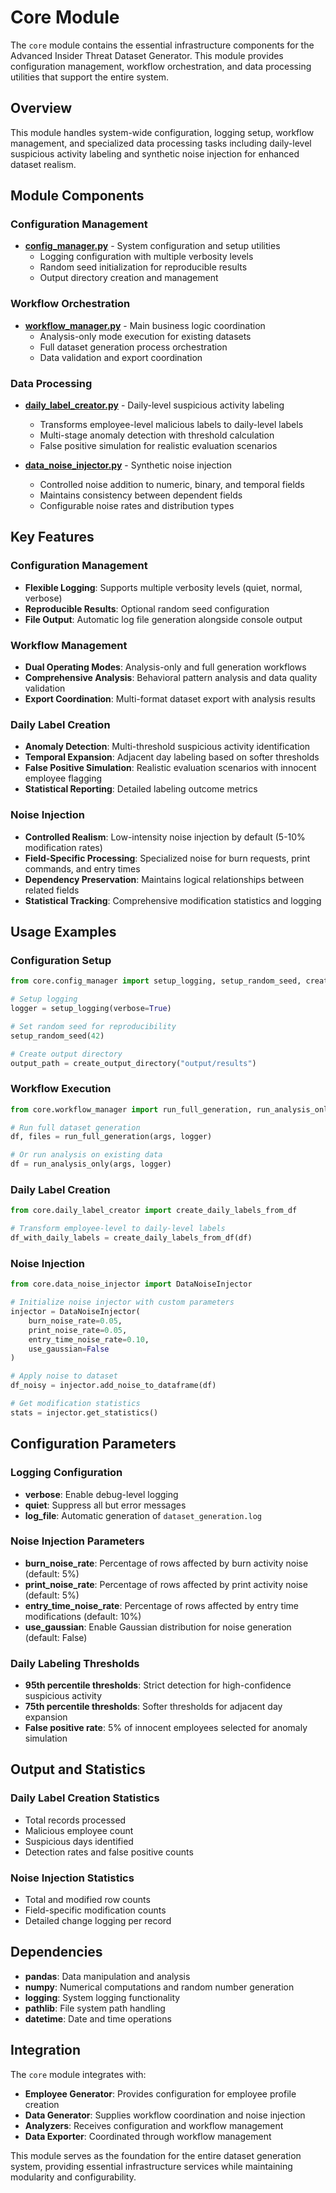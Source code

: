 # Core Module

The `core` module contains the essential infrastructure components for the Advanced Insider Threat Dataset Generator. This module provides configuration management, workflow orchestration, and data processing utilities that support the entire system.

## Overview

This module handles system-wide configuration, logging setup, workflow management, and specialized data processing tasks including daily-level suspicious activity labeling and synthetic noise injection for enhanced dataset realism.

## Module Components

### Configuration Management
- **[config_manager.py](./config_manager.py)** - System configuration and setup utilities
  - Logging configuration with multiple verbosity levels
  - Random seed initialization for reproducible results
  - Output directory creation and management

### Workflow Orchestration
- **[workflow_manager.py](./workflow_manager.py)** - Main business logic coordination
  - Analysis-only mode execution for existing datasets
  - Full dataset generation process orchestration
  - Data validation and export coordination

### Data Processing
- **[daily_label_creator.py](./daily_label_creator.py)** - Daily-level suspicious activity labeling
  - Transforms employee-level malicious labels to daily-level labels
  - Multi-stage anomaly detection with threshold calculation
  - False positive simulation for realistic evaluation scenarios

- **[data_noise_injector.py](./date_noise_injector.py)** - Synthetic noise injection
  - Controlled noise addition to numeric, binary, and temporal fields
  - Maintains consistency between dependent fields
  - Configurable noise rates and distribution types

## Key Features

### Configuration Management
- **Flexible Logging**: Supports multiple verbosity levels (quiet, normal, verbose)
- **Reproducible Results**: Optional random seed configuration
- **File Output**: Automatic log file generation alongside console output

### Workflow Management
- **Dual Operating Modes**: Analysis-only and full generation workflows
- **Comprehensive Analysis**: Behavioral pattern analysis and data quality validation
- **Export Coordination**: Multi-format dataset export with analysis results

### Daily Label Creation
- **Anomaly Detection**: Multi-threshold suspicious activity identification
- **Temporal Expansion**: Adjacent day labeling based on softer thresholds
- **False Positive Simulation**: Realistic evaluation scenarios with innocent employee flagging
- **Statistical Reporting**: Detailed labeling outcome metrics

### Noise Injection
- **Controlled Realism**: Low-intensity noise injection by default (5-10% modification rates)
- **Field-Specific Processing**: Specialized noise for burn requests, print commands, and entry times
- **Dependency Preservation**: Maintains logical relationships between related fields
- **Statistical Tracking**: Comprehensive modification statistics and logging

## Usage Examples

### Configuration Setup
```python
from core.config_manager import setup_logging, setup_random_seed, create_output_directory

# Setup logging
logger = setup_logging(verbose=True)

# Set random seed for reproducibility
setup_random_seed(42)

# Create output directory
output_path = create_output_directory("output/results")
```

### Workflow Execution
```python
from core.workflow_manager import run_full_generation, run_analysis_only

# Run full dataset generation
df, files = run_full_generation(args, logger)

# Or run analysis on existing data
df = run_analysis_only(args, logger)
```

### Daily Label Creation
```python
from core.daily_label_creator import create_daily_labels_from_df

# Transform employee-level to daily-level labels
df_with_daily_labels = create_daily_labels_from_df(df)
```

### Noise Injection
```python
from core.data_noise_injector import DataNoiseInjector

# Initialize noise injector with custom parameters
injector = DataNoiseInjector(
    burn_noise_rate=0.05,
    print_noise_rate=0.05,
    entry_time_noise_rate=0.10,
    use_gaussian=False
)

# Apply noise to dataset
df_noisy = injector.add_noise_to_dataframe(df)

# Get modification statistics
stats = injector.get_statistics()
```

## Configuration Parameters

### Logging Configuration
- **verbose**: Enable debug-level logging
- **quiet**: Suppress all but error messages
- **log_file**: Automatic generation of `dataset_generation.log`

### Noise Injection Parameters
- **burn_noise_rate**: Percentage of rows affected by burn activity noise (default: 5%)
- **print_noise_rate**: Percentage of rows affected by print activity noise (default: 5%)
- **entry_time_noise_rate**: Percentage of rows affected by entry time modifications (default: 10%)
- **use_gaussian**: Enable Gaussian distribution for noise generation (default: False)

### Daily Labeling Thresholds
- **95th percentile thresholds**: Strict detection for high-confidence suspicious activity
- **75th percentile thresholds**: Softer thresholds for adjacent day expansion
- **False positive rate**: 5% of innocent employees selected for anomaly simulation

## Output and Statistics

### Daily Label Creation Statistics
- Total records processed
- Malicious employee count
- Suspicious days identified
- Detection rates and false positive counts

### Noise Injection Statistics
- Total and modified row counts
- Field-specific modification counts
- Detailed change logging per record

## Dependencies

- **pandas**: Data manipulation and analysis
- **numpy**: Numerical computations and random number generation
- **logging**: System logging functionality
- **pathlib**: File system path handling
- **datetime**: Date and time operations

## Integration

The `core` module integrates with:
- **Employee Generator**: Provides configuration for employee profile creation
- **Data Generator**: Supplies workflow coordination and noise injection
- **Analyzers**: Receives configuration and workflow management
- **Data Exporter**: Coordinated through workflow management

This module serves as the foundation for the entire dataset generation system, providing essential infrastructure services while maintaining modularity and configurability.
